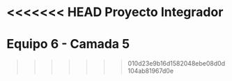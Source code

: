 <<<<<<< HEAD
Proyecto Integrador
=======
# Equipo 6 - Camada 5
>>>>>>> 010d23e9b16d1582048ebe08d0d104ab81967d0e
